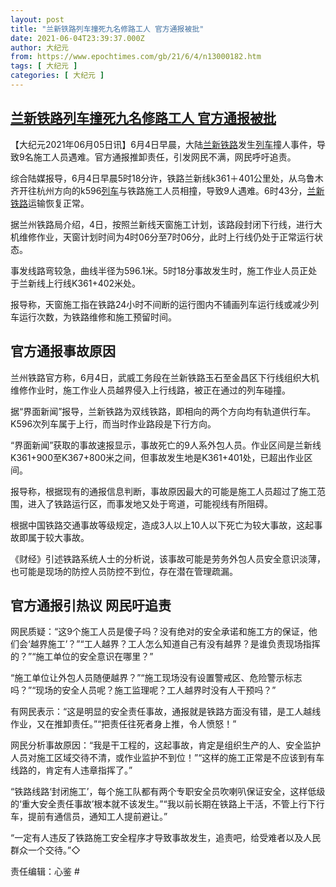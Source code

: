 ```yaml
---
layout: post
title: "兰新铁路列车撞死九名修路工人 官方通报被批"
date: 2021-06-04T23:39:37.000Z
author: 大纪元
from: https://www.epochtimes.com/gb/21/6/4/n13000182.htm
tags: [ 大纪元 ]
categories: [ 大纪元 ]
---
```

<!--1622849977000-->
[兰新铁路列车撞死九名修路工人 官方通报被批](https://www.epochtimes.com/gb/21/6/4/n13000182.htm)
------

<div>
<p>【大纪元2021年06月05日讯】6月4日早晨，大陆<a href="https://www.epochtimes.com/gb/tag/%E5%85%B0%E6%96%B0%E9%93%81%E8%B7%AF.html">兰新铁路</a>发生<a href="https://www.epochtimes.com/gb/tag/%E5%88%97%E8%BD%A6.html">列车</a>撞人事件，导致9名施工人员遇难。官方通报推卸责任，引发网民不满，网民呼吁追责。</p><p>综合陆媒报导，6月4日早晨5时18分许，铁路兰新线k361＋401公里处，从乌鲁木齐开往杭州方向的k596<a href="https://www.epochtimes.com/gb/tag/%E5%88%97%E8%BD%A6.html">列车</a>与铁路施工人员相撞，导致9人遇难。6时43分，<a href="https://www.epochtimes.com/gb/tag/%E5%85%B0%E6%96%B0%E9%93%81%E8%B7%AF.html">兰新铁路</a>运输恢复正常。</p><p>据兰州铁路局介绍，4日，按照兰新线天窗施工计划，该路段封闭下行线，进行大机维修作业，天窗计划时间为4时06分至7时06分，此时上行线仍处于正常运行状态。</p><p>事发线路弯较急，曲线半径为596.1米。5时18分事故发生时，施工作业人员正处于兰新线上行线K361+402米处。</p><p>报导称，天窗施工指在铁路24小时不间断的运行图内不铺画列车运行线或减少列车运行次数，为铁路维修和施工预留时间。</p><h2>官方通报事故原因</h2><p>兰州铁路官方称，6月4日，武威工务段在兰新铁路玉石至金昌区下行线组织大机维修作业时，施工作业人员越界侵入上行线路，被正在通过的列车碰撞。</p><p>据“界面新闻”报导，兰新铁路为双线铁路，即相向的两个方向均有轨道供行车。K596次列车属于上行，而当时作业路段是下行方向。</p><p>“界面新闻”获取的事故速报显示，事故死亡的9人系外包人员。作业区间是兰新线K361+900至K367+800米之间，但事故发生地是K361+401处，已超出作业区间。</p><p>报导称，根据现有的通报信息判断，事故原因最大的可能是施工人员超过了施工范围，进入了铁路运行区，而事发地又处于弯道，可能视线有所阻碍。</p><p>根据中国铁路交通事故等级规定，造成3人以上10人以下死亡为较大事故，这起事故即属于较大事故。</p><p>《财经》引述铁路系统人士的分析说，该事故可能是劳务外包人员安全意识淡薄，也可能是现场的防控人员防控不到位，存在潜在管理疏漏。</p><h2>官方通报引热议 网民吁追责</h2><p>网民质疑：“这9个施工人员是傻子吗？没有绝对的安全承诺和施工方的保证，他们会‘越界施工’？”“工人越界？工人怎么知道自己有没有越界？是谁负责现场指挥的？”“施工单位的安全意识在哪里？”</p><p>“施工单位让外包人员随便越界？”“施工现场没有设置警戒区、危险警示标志吗？”“现场的安全人员呢？施工监理呢？工人越界时没有人干预吗？”</p><p>有网民表示：“这是明显的安全责任事故，通报就是铁路方面没有错，是工人越线作业，又在推卸责任。”“把责任往死者身上推，令人愤怒！”</p><p>网民分析事故原因：“我是干工程的，这起事故，肯定是组织生产的人、安全监护人员对施工区域交待不清，或作业监护不到位！”“这样的施工正常是不应该到有车线路的，肯定有人违章指挥了。”</p><p>“铁路线路‘封闭施工’，每个施工队都有两个专职安全员吹喇叭保证安全，这样低级的‘重大安全责任事故’根本就不该发生。”“我以前长期在铁路上干活，不管上行下行车，提前有通信员，通知工人提前避让。”</p><p>“一定有人违反了铁路施工安全程序才导致事故发生，追责吧，给受难者以及人民群众一个交待。”◇</p><p>责任编辑：心鉴 #</p>
</div>
